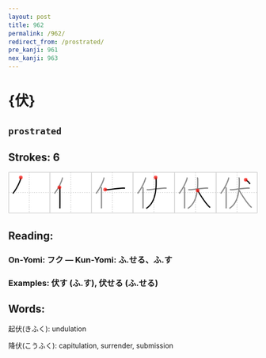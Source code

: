 ```yaml
---
layout: post
title: 962
permalink: /962/
redirect_from: /prostrated/
pre_kanji: 961
nex_kanji: 963
---
```


# {伏}

## `prostrated`

## Strokes: 6

<div class="stroke"><img src="../images/E4BC8F.png" /></div>

## Reading:

### On-Yomi: フク &mdash; Kun-Yomi: ふ.せる、ふ.す

### Examples: 伏す (ふ.す), 伏せる (ふ.せる)

## Words:

起伏(きふく): undulation

降伏(こうふく): capitulation, surrender, submission
